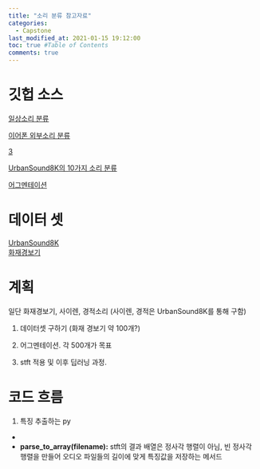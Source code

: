```yaml
---
title: "소리 분류 참고자료"
categories: 
  - Capstone
last_modified_at: 2021-01-15 19:12:00
toc: true #Table of Contents
comments: true
---
```



# 깃헙 소스
[일상소리 분류](https://github.com/CapstoneDesign2020/Soundee-ML)  

[이어폰 외부소리 분류](https://github.com/chuckchuck-gojol/model/tree/87a42ef198655e7c7bf50e3e72ee6cf435081f0d)

[3](https://github.com/chuckchuck-gojol/model_2)

[UrbanSound8K의 10가지 소리 분류](https://tensorflow.blog/tag/urbansound8k/)

[어그멘테이션](https://smothly.github.io/programming%20language/python/2020/03/21/Python-%EC%86%8C%EB%A6%AC-%EB%8D%B0%EC%9D%B4%ED%84%B0-(Audio-Data)Augmentaton.html)

# 데이터 셋
[UrbanSound8K](https://www.google.com/url?q=https://goo.gl/8hY5ER&sa=D&ust=1610965419718000&usg=AFQjCNFRxyQw690Ca6jbaEtoH-mzAAxs0A)  
[화재경보기](https://www.youtube.com/watch?v=GbvOrpW3yo8)

# 계획
일단 화재경보기, 사이렌, 경적소리 (사이렌, 경적은 UrbanSound8K를 통해 구함)
1. 데이터셋 구하기 (화재 경보기 약 100개?)  

1. 어그멘테이션. 각 500개가 목표  

1. stft 적용 및 이후 딥러닝 과정.

# 코드 흐름
1. 특징 추출하는 py  
 - 
 - **parse_to_array(filename):** stft의 결과 배열은 정사각 행렬이 아님, 빈 정사각 행렬을 만들어 오디오 파일들의 길이에 맞게 특징값을 저장하는 메서드  
 
